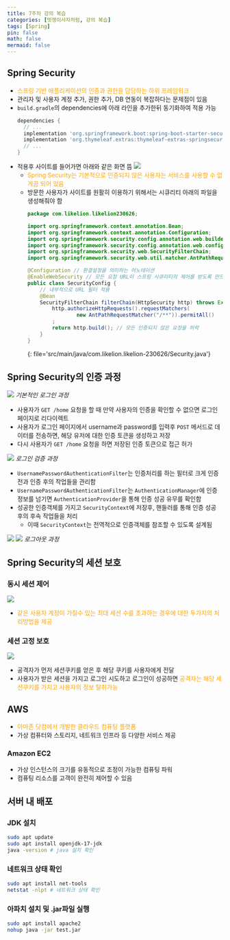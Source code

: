 ```yaml
---
title: 7주차 강의 복습
categories: [멋쟁이사자처럼, 강의 복습]
tags: [Spring]
pin: false
math: false
mermaid: false
---
```

<style>s{text-decoration:none; color: orange;}</style>


## Spring Security
* <s>스프링 기반 애플리케이션의 인증과 권한을 담당하는 하위 프레임워크</s>
* 관리자 및 사용자 계정 추가, 권한 추가, DB 연동이 복잡하다는 문제점이 있음
* `build.gradle`의 dependencies에 아래 라인을 추가한뒤 동기화하여 적용 가능
  ```gradle
  dependencies {
    // ...
    implementation 'org.springframework.boot:spring-boot-starter-security'
    implementation 'org.thymeleaf.extras:thymeleaf-extras-springsecurity6:3.1.1.RELEASE'
    // ...
  }
  ```
* 적용후 사이트를 들어가면 아래와 같은 화면 뜸
  ![](/imgs/2023-06-29/login-page.png)
  * <s>Spring Security는 기본적으로 인증되지 않은 사용자는 서비스를 사용할 수 없게끔 되어 있음</s>
  * 방문한 사용자가 사이트를 원활히 이용하기 위해서는 시큐리티 아래의 파일을 생성해줘야 함
    ```java
    package com.likelion.likelion230626;

    import org.springframework.context.annotation.Bean;
    import org.springframework.context.annotation.Configuration;
    import org.springframework.security.config.annotation.web.builders.HttpSecurity;
    import org.springframework.security.config.annotation.web.configuration.EnableWebSecurity;
    import org.springframework.security.web.SecurityFilterChain;
    import org.springframework.security.web.util.matcher.AntPathRequestMatcher;

    @Configuration // 환결설정을 의미하는 어노테이션
    @EnableWebSecurity // 모든 요청 URL이 스프링 시큐리티의 제어를 받도록 만드는 어노테이션
    public class SecurityConfig {
        // 내부적으로 URL 필터 적용
        @Bean
        SecurityFilterChain filterChain(HttpSecurity http) throws Exception {
            http.authorizeHttpRequests().requestMatchers(
                    new AntPathRequestMatcher("/**")).permitAll()
            ;
            return http.build(); // 모든 인증되지 않은 요청을 허락
        }
    }
    ```
    {: file='src/main/java/com.likelion.likelion-230626/Security.java'}

## Spring Security의 인증 과정
![](/imgs/2023-06-29/login-flow.png)
_기본적인 로그인 과정_
* 사용자가 `GET /home` 요청을 할 때 만약 사용자의 인증을 확인할 수 없으면 로그인 페이지로 리다이렉트
* 사용자가 로그인 페이지에서 username과 password를 입력후 `POST` 메서드로 데이터를 전송하면, 해당 유저에 대한 인증 토큰을 생성하고 저장
* 다시 사용자가 `GET /home` 요청을 하면 저장된 인증 토큰으로 접근 허가

![](/imgs/2023-06-29/login-validation-flow.png)
_로그인 검증 과정_
* `UsernamePasswordAuthenticationFilter`는 인증처리를 하는 필터로 크게 인증 전과 인증 후의 작업들을 관리함
* `UsernamePasswordAuthenticationFilter`는 `AuthenticationManager`에 인증정보를 넘기면 `AuthenticationProvider`을 통해 인증 성공 유무를 확인함
* 성공한 인증객체를 가지고 `SecurityContext`에 저장후, 핸들러를 통해 인증 성공 후의 후속 작업들을 처리
  * 이때 `SecurityContext`는 전역적으로 인증객체를 참조할 수 있도록 설계됨

![](/imgs/2023-06-29/logout-flow.png)
![](/imgs/2023-06-29/logout-flow-detailed.png)
_로그아웃 과정_


## Spring Security의 세션 보호
### 동시 세션 제어
![](/imgs/2023-06-29/multiple-session-control.png)
* <s>같은 사용자 계정이 가질수 있는 최대 세션 수를 초과하는 경우에 대한 두가지의 처리방법을 제공</s>

### 세션 고정 보호
![](/imgs/2023-06-29/protecting-session.png)
* 공격자가 먼저 세션쿠키를 얻은 후 해당 쿠키를 사용자에게 전달
* 사용자가 받은 세션을 가지고 로그인 시도하고 로그인이 성공하면 <s>공격자는 해당 세션쿠키를 가지고 사용자의 정보 탈취가능</s>


## AWS
* <s>아마존 닷컴에서 개발한 클라우드 컴퓨팅 플랫폼</s>
* 가상 컴퓨터와 스토리지, 네트워크 인프라 등 다양한 서비스 제공

### Amazon EC2
* 가상 인스턴스의 크기를 유동적으로 조정이 가능한 컴퓨팅 파워
* 컴퓨팅 리소스를 고객이 완전히 제어할 수 있음

## 서버 내 배포
### JDK 설치
```bash
sudo apt update
sudo apt install openjdk-17-jdk
java -version # java 설치 확인
```

### 네트워크 상태 확인
```bash
sudo apt install net-tools
netstat -nlpt # 네트워크 상태 확인
```

### 아파치 설치 및 .jar파일 실행
```bash
sudo apt install apache2
nohup java -jar test.jar
```